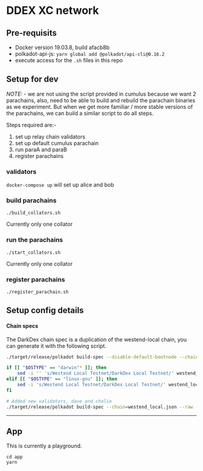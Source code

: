 # DDEX XC network

## Pre-requisits
- Docker version 19.03.8, build afacb8b
- polkadot-api-js: `yarn global add @polkadot/api-cli@0.16.2`
- execute access for the `.sh` files in this repo

## Setup for dev

*NOTE:* - we are not using the script provided in cumulus because we want 2 parachains, also, need to be able to build and rebuild the parachain binaries as we experiment. But when we get more familiar / more stable versions of the parachains, we can build a similar script to do all steps. 

Steps required are:-
1. set up relay chain validators
1. set up default cumulus parachain 
1. run paraA and paraB
1. register parachains


### validators
`docker-compose up` will set up alice and bob

### build parachains
```
./build_collators.sh
```
Currently only one collator

### run the parachains
```
./start_collators.sh
```
Currently only one collator

### register parachains
```
./register_parachain.sh
```


## Setup config details
#### Chain specs
The DarkDex chain spec is a duplication of the westend-local chain, you can generate it with the following script. 

```sh
./target/release/polkadot build-spec --disable-default-bootnode --chain westend-local > westend_local.json

if [[ "$OSTYPE" == "darwin"* ]]; then
	sed -i '' 's/Westend Local Testnet/DarkDex Local Testnet/' westend_local.json
elif [[ "$OSTYPE" == "linux-gnu" ]]; then
	sed -i 's/Westend Local Testnet/DarkDex Local Testnet/' westend_local.json
fi

# Added new validators, dave and chalie
./target/release/polkadot build-spec --chain=westend_local.json --raw --disable-default-bootnode > ddex_raw.json
```

___
## App

This is currently a playground. 

```
cd app
yarn
```


